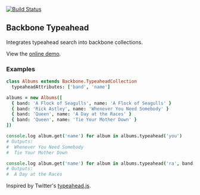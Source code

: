 [![Build Status](https://travis-ci.org/mojotech/backbone.typeahead.png)](https://travis-ci.org/mojotech/backbone.typeahead)

## Backbone Typeahead

Integrates typeahead search into backbone collections.

View the [online demo](http://mojotech.github.io/backbone.typeahead).

### Examples

```coffeescript
class Albums extends Backbone.TypeaheadCollection
  typeaheadAttributes: ['band', 'name']

albums = new Albums([
  { band: 'A Flock of Seagulls', name: 'A Flock of Seagulls' }
  { band: 'Rick Astley', name: 'Whenever You Need Somebody' }
  { band: 'Queen', name: 'A Day at the Races' }
  { band: 'Queen', name: 'Tie Your Mother Down' }
])

console.log album.get('name') for album in albums.typeahead('you')
# Outputs:
#  Whenever You Need Somebody
#  Tie Your Mother Down

console.log album.get('name') for album in albums.typeahead('ra', band: 'Queen')
# Outputs:
#  A Day at the Races
```

Inspired by Twitter's [typeahead.js](http://twitter.github.io/typeahead.js/).
